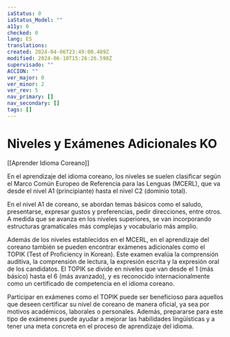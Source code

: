 ```yaml
---
iaStatus: 0
iaStatus_Model: ""
a11y: 0
checked: 0
lang: ES
translations: 
created: 2024-04-06T23:49:00.489Z
modified: 2024-06-10T15:26:26.598Z
supervisado: ""
ACCION: ""
ver_major: 0
ver_minor: 2
ver_rev: 5
nav_primary: []
nav_secondary: []
tags: []
---
```

# Niveles y Exámenes Adicionales KO

[[Aprender Idioma Coreano]]

En el aprendizaje del idioma coreano, los niveles se suelen clasificar según el Marco Común Europeo de Referencia para las Lenguas (MCERL), que va desde el nivel A1 (principiante) hasta el nivel C2 (dominio total). 

En el nivel A1 de coreano, se abordan temas básicos como el saludo, presentarse, expresar gustos y preferencias, pedir direcciones, entre otros. A medida que se avanza en los niveles superiores, se van incorporando estructuras gramaticales más complejas y vocabulario más amplio.

Además de los niveles establecidos en el MCERL, en el aprendizaje del coreano también se pueden encontrar exámenes adicionales como el TOPIK (Test of Proficiency in Korean). Este examen evalúa la comprensión auditiva, la comprensión de lectura, la expresión escrita y la expresión oral de los candidatos. El TOPIK se divide en niveles que van desde el 1 (más básico) hasta el 6 (más avanzado), y es reconocido internacionalmente como un certificado de competencia en el idioma coreano.

Participar en exámenes como el TOPIK puede ser beneficioso para aquellos que deseen certificar su nivel de coreano de manera oficial, ya sea por motivos académicos, laborales o personales. Además, prepararse para este tipo de exámenes puede ayudar a mejorar las habilidades lingüísticas y a tener una meta concreta en el proceso de aprendizaje del idioma.
